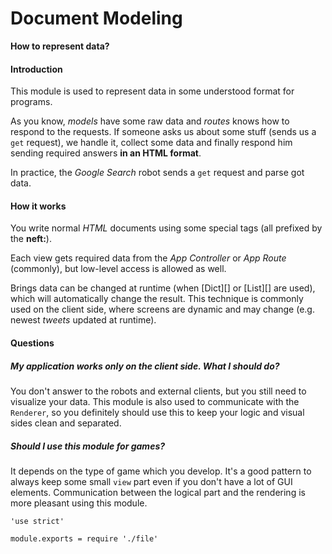 Document Modeling
=================

**How to represent data?**

#### Introduction

This module is used to represent data in some understood format for programs.

As you know, *models* have some raw data and *routes* knows how to respond to the requests.
If someone asks us about some stuff (sends us a `get` request), we handle it, collect
some data and finally respond him sending required answers **in an HTML format**.

In practice, the *Google Search* robot sends a `get` request and parse got data.

#### How it works

You write normal *HTML* documents using some special tags (all prefixed by the **neft:**).

Each view gets required data from the *App Controller* or *App Route*
(commonly), but low-level access is allowed as well.

Brings data can be changed at runtime (when [Dict][] or [List][] are used), which will
automatically change the result. This technique is commonly used on the client side, where
screens are dynamic and may change (e.g. newest *tweets* updated at runtime).

#### Questions

##### My application works only on the client side. What I should do?

You don't answer to the robots and external clients, but you still need to visualize
your data. This module is also used to communicate with the `Renderer`,
so you definitely should use this to keep your logic and visual sides clean and separated.

##### Should I use this module for games?

It depends on the type of game which you develop.
It's a good pattern to always keep some small `view` part even
if you don't have a lot of GUI elements.
Communication between the logical part and the rendering is
more pleasant using this module.

	'use strict'

	module.exports = require './file'
